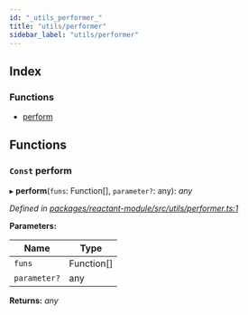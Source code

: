 ```yaml
---
id: "_utils_performer_"
title: "utils/performer"
sidebar_label: "utils/performer"
---
```


## Index

### Functions

* [perform](_utils_performer_.md#const-perform)

## Functions

### `Const` perform

▸ **perform**(`funs`: Function[], `parameter?`: any): *any*

*Defined in [packages/reactant-module/src/utils/performer.ts:1](https://github.com/unadlib/reactant/blob/d83826e/packages/reactant-module/src/utils/performer.ts#L1)*

**Parameters:**

Name | Type |
------ | ------ |
`funs` | Function[] |
`parameter?` | any |

**Returns:** *any*
